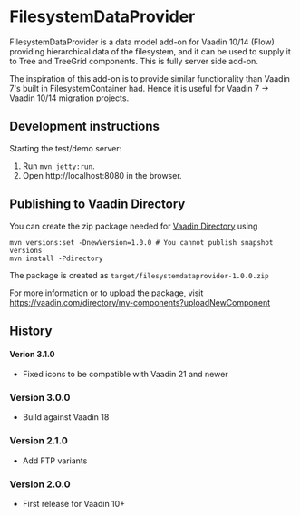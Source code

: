 # FilesystemDataProvider

FilesystemDataProvider is a data model add-on for Vaadin 10/14 (Flow) providing hierarchical
data of the filesystem, and it can be used to supply it to Tree and TreeGrid components.
This is fully server side add-on.

The inspiration of this add-on is to provide similar functionality than Vaadin 7's 
built in FilesystemContainer had. Hence it is useful for Vaadin 7 -> Vaadin 10/14 migration projects.

## Development instructions

Starting the test/demo server:
1. Run `mvn jetty:run`.
2. Open http://localhost:8080 in the browser.

## Publishing to Vaadin Directory

You can create the zip package needed for [Vaadin Directory](https://vaadin.com/directory/) using
```
mvn versions:set -DnewVersion=1.0.0 # You cannot publish snapshot versions 
mvn install -Pdirectory
```

The package is created as `target/filesystemdataprovider-1.0.0.zip`

For more information or to upload the package, visit https://vaadin.com/directory/my-components?uploadNewComponent

## History

#### Verion 3.1.0
- Fixed icons to be compatible with Vaadin 21 and newer

### Version 3.0.0
- Build against Vaadin 18

### Version 2.1.0
- Add FTP variants

### Version 2.0.0
- First release for Vaadin 10+
